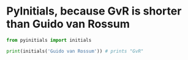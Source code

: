 # PyInitials, because GvR is shorter than Guido van Rossum

```python
from pyinitials import initials

print(initials('Guido van Rossum')) # prints "GvR"
```



